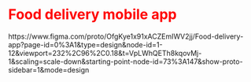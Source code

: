 

<h1 style="color: red;"> Food delivery mobile app</h1>
https://www.figma.com/proto/OfgKye1x91xACZEmIWV2jj/Food-delivery-app?page-id=0%3A1&type=design&node-id=1-12&viewport=232%2C96%2C0.18&t=VpLWhQETh8kqovMj-1&scaling=scale-down&starting-point-node-id=73%3A147&show-proto-sidebar=1&mode=design
